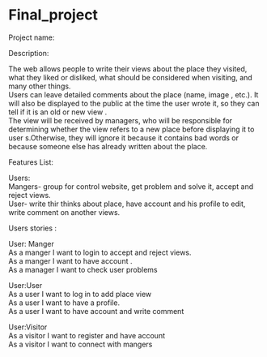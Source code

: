 # Final_project

Project name:



Description:

The web allows people to write their views about the place they visited, what they liked or disliked, what should be considered when visiting, and many other things.  
Users can leave detailed comments about the place (name, image , etc.). It will also be displayed to the public at the time the user wrote it, so they can tell if it is an old or new view .  
The view will be received by managers, who will be responsible for determining whether the view refers to a new place before displaying it to user s.Otherwise, they will ignore it because it contains bad words or because someone else has already written about the place.

Features List:



Users:  
Mangers- group for control website, get problem and solve it, accept and reject views.  
User- write thir thinks about place, have account and his profile to edit, write comment on another views.

Users stories :

User: Manger  
As a manger I want to login to accept and reject views.  
As a manger I want to have account .  
As a manager I want to check user problems

User:User  
As a user I want to log in to add place view  
As a user I want to have a profile.  
As a user I want to have account and write comment

User:Visitor  
As a visitor I want to register and have account  
As a visitor I want to connect with mangers

